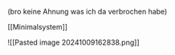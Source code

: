 (bro keine Ahnung was ich da verbrochen habe)

[[Minimalsystem]]

![[Pasted image 20241009162838.png]]